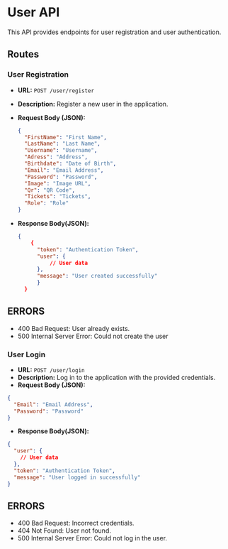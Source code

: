 # User API

This API provides endpoints for user registration and user authentication.

## Routes

### User Registration

- **URL:** `POST /user/register`
- **Description:** Register a new user in the application.
- **Request Body (JSON):**

  ```json
  {
    "FirstName": "First Name",
    "LastName": "Last Name",
    "Username": "Username",
    "Adress": "Address",
    "Birthdate": "Date of Birth",
    "Email": "Email Address",
    "Password": "Password",
    "Image": "Image URL",
    "Qr": "QR Code",
    "Tickets": "Tickets",
    "Role": "Role"
  }
  ```

- **Response Body(JSON):**
  ```json
  {
      {
        "token": "Authentication Token",
        "user": {
            // User data
        },
        "message": "User created successfully"
        }
    }
  ```

## ERRORS

- 400 Bad Request: User already exists.
- 500 Internal Server Error: Could not create the user

### User Login

- **URL:** `POST /user/login`
- **Description:** Log in to the application with the provided credentials.
- **Request Body (JSON):**

```json
{
  "Email": "Email Address",
  "Password": "Password"
}
```

- **Response Body(JSON):**

```json
{
  "user": {
    // User data
  },
  "token": "Authentication Token",
  "message": "User logged in successfully"
}
```

## ERRORS
- 400 Bad Request: Incorrect credentials.
- 404 Not Found: User not found.
- 500 Internal Server Error: Could not log in the user.
